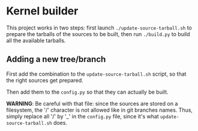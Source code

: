 # Kernel builder

This project works in two steps: first launch `./update-source-tarball.sh` to
prepare the tarballs of the sources to be built, then run `./build.py` to build
all the available tarballs.

## Adding a new tree/branch

First add the combination to the `update-source-tarball.sh` script, so that the
right sources get prepared.

Then add them to the `config.py` so that they can actually be built.

**WARNING**: Be careful with that file: since the sources are stored on a
filesystem, the '/' character is not allowed like in git branches names. Thus,
simply replace all '/' by '\_' in the `config.py` file, since it's what
`update-source-tarball.sh` does.
